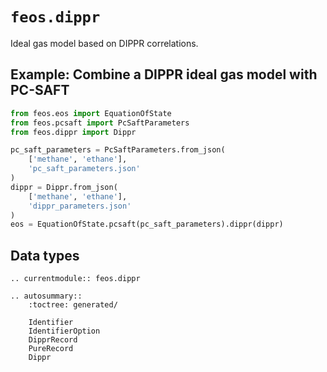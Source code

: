 # `feos.dippr`

Ideal gas model based on DIPPR correlations.

## Example: Combine a DIPPR ideal gas model with PC-SAFT

```python
from feos.eos import EquationOfState
from feos.pcsaft import PcSaftParameters
from feos.dippr import Dippr

pc_saft_parameters = PcSaftParameters.from_json(
    ['methane', 'ethane'], 
    'pc_saft_parameters.json'
)
dippr = Dippr.from_json(
    ['methane', 'ethane'], 
    'dippr_parameters.json'
)
eos = EquationOfState.pcsaft(pc_saft_parameters).dippr(dippr)
```

## Data types

```{eval-rst}
.. currentmodule:: feos.dippr

.. autosummary::
    :toctree: generated/

    Identifier
    IdentifierOption
    DipprRecord
    PureRecord
    Dippr
```